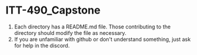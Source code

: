 # ITT-490_Capstone
1. Each directory has a README.md file. Those contributing to the directory should modify the file as necessary.
2. If you are unfamiliar with github or don't understand something, just ask for help in the discord.
